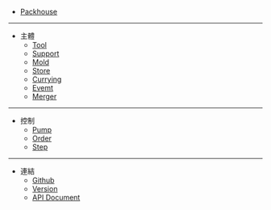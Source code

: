 * [Packhouse](./README.md)
***
* 主體
    * [Tool](./pages/first_function.md)
    * [Support](./pages/support.md)
    * [Mold](./pages/mold.md)
    * [Store](./pages/store.md)
    * [Currying](./pages/currying.md)
    * [Evemt](./pages/event.md)
    * [Merger](./pages/merger.md)
***
* 控制
    * [Pump](./pages/pump.md)
    * [Order](./pages/order.md)
    * [Step](./pages/step.md)
***
* 連結
    * [Github](https://github.com/KHC-ZhiHao/Packhouse)
    * [Version](https://khc-zhihao.github.io/Packhouse/version)
    * [API Document](https://khc-zhihao.github.io/Packhouse/docs)
